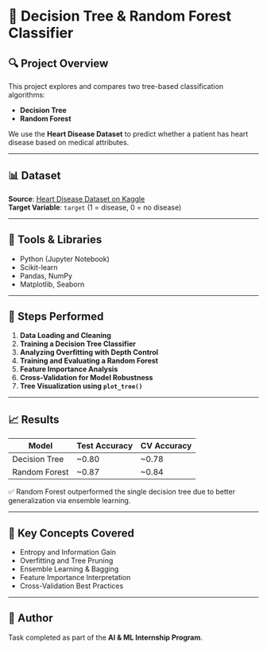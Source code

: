 # 🌳 Decision Tree & Random Forest Classifier

## 🔍 Project Overview
This project explores and compares two tree-based classification algorithms:
- **Decision Tree**
- **Random Forest**

We use the **Heart Disease Dataset** to predict whether a patient has heart disease based on medical attributes.

---

## 📊 Dataset
**Source**: [Heart Disease Dataset on Kaggle](https://www.kaggle.com/datasets/johnsmith88/heart-disease-dataset)  
**Target Variable**: `target` (1 = disease, 0 = no disease)

---

## 🧰 Tools & Libraries
- Python (Jupyter Notebook)
- Scikit-learn
- Pandas, NumPy
- Matplotlib, Seaborn

---

## 🚀 Steps Performed
1. **Data Loading and Cleaning**
2. **Training a Decision Tree Classifier**
3. **Analyzing Overfitting with Depth Control**
4. **Training and Evaluating a Random Forest**
5. **Feature Importance Analysis**
6. **Cross-Validation for Model Robustness**
7. **Tree Visualization using `plot_tree()`**

---

## 📈 Results
| Model            | Test Accuracy | CV Accuracy |
|------------------|---------------|--------------|
| Decision Tree    | ~0.80         | ~0.78        |
| Random Forest    | ~0.87         | ~0.84        |

✅ Random Forest outperformed the single decision tree due to better generalization via ensemble learning.

---

## 📌 Key Concepts Covered
- Entropy and Information Gain
- Overfitting and Tree Pruning
- Ensemble Learning & Bagging
- Feature Importance Interpretation
- Cross-Validation Best Practices

---

## 📝 Author
Task completed as part of the **AI & ML Internship Program**.

